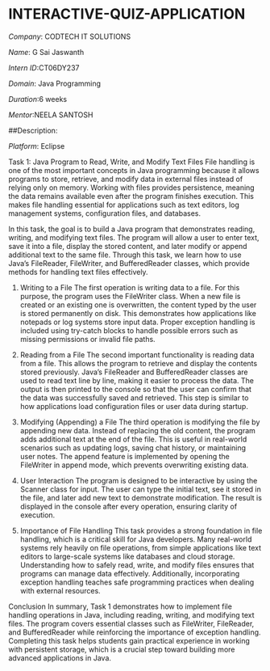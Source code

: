 # INTERACTIVE-QUIZ-APPLICATION

*Company*: CODTECH IT SOLUTIONS

*Name*: G Sai Jaswanth

*Intern ID*:CT06DY237

*Domain*: Java Programming

*Duration*:6 weeks

*Mentor*:NEELA SANTOSH

##Description:

*Platform*: Eclipse

Task 1: Java Program to Read, Write, and Modify Text Files
File handling is one of the most important concepts in Java programming because it allows programs to store, retrieve, and modify data in external files instead of relying only on memory. Working with files provides persistence, meaning the data remains available even after the program finishes execution. This makes file handling essential for applications such as text editors, log management systems, configuration files, and databases.

In this task, the goal is to build a Java program that demonstrates reading, writing, and modifying text files. The program will allow a user to enter text, save it into a file, display the stored content, and later modify or append additional text to the same file. Through this task, we learn how to use Java’s FileReader, FileWriter, and BufferedReader classes, which provide methods for handling text files effectively.

1. Writing to a File
The first operation is writing data to a file. For this purpose, the program uses the FileWriter class. When a new file is created or an existing one is overwritten, the content typed by the user is stored permanently on disk. This demonstrates how applications like notepads or log systems store input data. Proper exception handling is included using try-catch blocks to handle possible errors such as missing permissions or invalid file paths.

2. Reading from a File
The second important functionality is reading data from a file. This allows the program to retrieve and display the contents stored previously. Java’s FileReader and BufferedReader classes are used to read text line by line, making it easier to process the data. The output is then printed to the console so that the user can confirm that the data was successfully saved and retrieved. This step is similar to how applications load configuration files or user data during startup.

3. Modifying (Appending) a File
The third operation is modifying the file by appending new data. Instead of replacing the old content, the program adds additional text at the end of the file. This is useful in real-world scenarios such as updating logs, saving chat history, or maintaining user notes. The append feature is implemented by opening the FileWriter in append mode, which prevents overwriting existing data.

4. User Interaction
The program is designed to be interactive by using the Scanner class for input. The user can type the initial text, see it stored in the file, and later add new text to demonstrate modification. The result is displayed in the console after every operation, ensuring clarity of execution.

5. Importance of File Handling
This task provides a strong foundation in file handling, which is a critical skill for Java developers. Many real-world systems rely heavily on file operations, from simple applications like text editors to large-scale systems like databases and cloud storage. Understanding how to safely read, write, and modify files ensures that programs can manage data effectively. Additionally, incorporating exception handling teaches safe programming practices when dealing with external resources.

Conclusion
In summary, Task 1 demonstrates how to implement file handling operations in Java, including reading, writing, and modifying text files. The program covers essential classes such as FileWriter, FileReader, and BufferedReader while reinforcing the importance of exception handling. Completing this task helps students gain practical experience in working with persistent storage, which is a crucial step toward building more advanced applications in Java.


